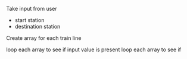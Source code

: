 Take input from user
  - start station
  - destination station

Create array for each train line

loop each array to see if input value is present
loop each array to see if

